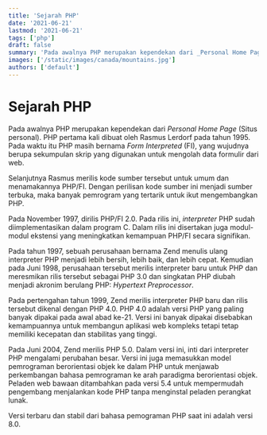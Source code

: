```yaml
---
title: 'Sejarah PHP'
date: '2021-06-21'
lastmod: '2021-06-21'
tags: ['php']
draft: false
summary: 'Pada awalnya PHP merupakan kependekan dari _Personal Home Page_ (Situs personal).'
images: ['/static/images/canada/mountains.jpg']
authors: ['default']
---
```


# Sejarah PHP

Pada awalnya PHP merupakan kependekan dari _Personal Home Page_ (Situs personal). PHP pertama kali dibuat oleh Rasmus Lerdorf pada tahun 1995. Pada waktu itu PHP masih bernama _Form Interpreted_ (FI), yang wujudnya berupa sekumpulan skrip yang digunakan untuk mengolah data formulir dari web.

Selanjutnya Rasmus merilis kode sumber tersebut untuk umum dan menamakannya PHP/FI. Dengan perilisan kode sumber ini menjadi sumber terbuka, maka banyak pemrogram yang tertarik untuk ikut mengembangkan PHP.

Pada November 1997, dirilis PHP/FI 2.0. Pada rilis ini, _interpreter_ PHP sudah diimplementasikan dalam program C. Dalam rilis ini disertakan juga modul-modul ekstensi yang meningkatkan kemampuan PHP/FI secara signifikan.

Pada tahun 1997, sebuah perusahaan bernama Zend menulis ulang interpreter PHP menjadi lebih bersih, lebih baik, dan lebih cepat. Kemudian pada Juni 1998, perusahaan tersebut merilis interpreter baru untuk PHP dan meresmikan rilis tersebut sebagai PHP 3.0 dan singkatan PHP diubah menjadi akronim berulang PHP: _Hypertext_ _Preprocessor_.

Pada pertengahan tahun 1999, Zend merilis interpreter PHP baru dan rilis tersebut dikenal dengan PHP 4.0. PHP 4.0 adalah versi PHP yang paling banyak dipakai pada awal abad ke-21. Versi ini banyak dipakai disebabkan kemampuannya untuk membangun aplikasi web kompleks tetapi tetap memiliki kecepatan dan stabilitas yang tinggi.

Pada Juni 2004, Zend merilis PHP 5.0. Dalam versi ini, inti dari interpreter PHP mengalami perubahan besar. Versi ini juga memasukkan model pemrograman berorientasi objek ke dalam PHP untuk menjawab perkembangan bahasa pemrograman ke arah paradigma berorientasi objek. Peladen web bawaan ditambahkan pada versi 5.4 untuk mempermudah pengembang menjalankan kode PHP tanpa menginstal peladen perangkat lunak.

Versi terbaru dan stabil dari bahasa pemograman PHP saat ini adalah versi 8.0.
